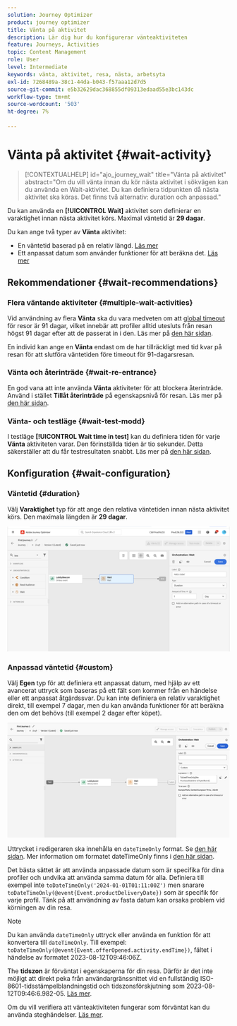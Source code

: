 ```yaml
---
solution: Journey Optimizer
product: journey optimizer
title: Vänta på aktivitet
description: Lär dig hur du konfigurerar vänteaktiviteten
feature: Journeys, Activities
topic: Content Management
role: User
level: Intermediate
keywords: vänta, aktivitet, resa, nästa, arbetsyta
exl-id: 7268489a-38c1-44da-b043-f57aaa12d7d5
source-git-commit: e5b32629dac368855df09313edaad55e3bc143dc
workflow-type: tm+mt
source-wordcount: '503'
ht-degree: 7%

---
```


# Vänta på aktivitet {#wait-activity}

>[!CONTEXTUALHELP]
>id="ajo_journey_wait"
>title="Vänta på aktivitet"
>abstract="Om du vill vänta innan du kör nästa aktivitet i sökvägen kan du använda en Wait-aktivitet. Du kan definiera tidpunkten då nästa aktivitet ska köras. Det finns två alternativ: duration och anpassad."

Du kan använda en **[!UICONTROL Wait]** aktivitet som definierar en varaktighet innan nästa aktivitet körs.  Maximal väntetid är **29 dagar**.

Du kan ange två typer av **Vänta** aktivitet:

* En väntetid baserad på en relativ längd. [Läs mer](#duration)
* Ett anpassat datum som använder funktioner för att beräkna det. [Läs mer](#custom)

<!--
* [Email send time optimization](#email_send_time_optimization)
* [Fixed date](#fixed_date) 
-->

## Rekommendationer {#wait-recommendations}

### Flera väntande aktiviteter {#multiple-wait-activities}

Vid användning av flera **Vänta** ska du vara medveten om att [global timeout](journey-properties.md#global_timeout) för resor är 91 dagar, vilket innebär att profiler alltid utesluts från resan högst 91 dagar efter att de passerat in i den. Läs mer på [den här sidan](journey-properties.md#global_timeout).

En individ kan ange en **Vänta** endast om de har tillräckligt med tid kvar på resan för att slutföra väntetiden före timeout för 91-dagarsresan.

### Vänta och återinträde {#wait-re-entrance}

En god vana att inte använda **Vänta** aktiviteter för att blockera återinträde. Använd i stället **Tillåt återinträde** på egenskapsnivå för resan. Läs mer på [den här sidan](../building-journeys/journey-properties.md#entrance).

### Vänta- och testläge {#wait-test-modd}

I testläge **[!UICONTROL Wait time in test]** kan du definiera tiden för varje **Vänta** aktiviteten varar. Den förinställda tiden är tio sekunder. Detta säkerställer att du får testresultaten snabbt. Läs mer på [den här sidan](../building-journeys/testing-the-journey.md).

## Konfiguration {#wait-configuration}

### Väntetid {#duration}

Välj **Varaktighet** typ för att ange den relativa väntetiden innan nästa aktivitet körs. Den maximala längden är **29 dagar**.

![Definiera väntetiden](assets/journey55.png)

<!--
## Fixed date wait{#fixed_date}

Select the date for the execution of the next activity.

![](assets/journey56.png)

-->

### Anpassad väntetid {#custom}

Välj **Egen** typ för att definiera ett anpassat datum, med hjälp av ett avancerat uttryck som baseras på ett fält som kommer från en händelse eller ett anpassat åtgärdssvar. Du kan inte definiera en relativ varaktighet direkt, till exempel 7 dagar, men du kan använda funktioner för att beräkna den om det behövs (till exempel 2 dagar efter köpet).

![Definiera en anpassad väntan med ett uttryck](assets/journey57.png)

Uttrycket i redigeraren ska innehålla en `dateTimeOnly` format. Se [den här sidan](expression/expressionadvanced.md). Mer information om formatet dateTimeOnly finns i [den här sidan](expression/data-types.md).

Det bästa sättet är att använda anpassade datum som är specifika för dina profiler och undvika att använda samma datum för alla. Definiera till exempel inte `toDateTimeOnly('2024-01-01T01:11:00Z')` men snarare `toDateTimeOnly(@event{Event.productDeliveryDate})` som är specifik för varje profil. Tänk på att användning av fasta datum kan orsaka problem vid körningen av din resa.


>[!NOTE]
>
>Du kan använda `dateTimeOnly` uttryck eller använda en funktion för att konvertera till `dateTimeOnly`. Till exempel: `toDateTimeOnly(@event{Event.offerOpened.activity.endTime})`, fältet i händelse av formatet 2023-08-12T09:46:06Z.
>
>The **tidszon** är förväntat i egenskaperna för din resa. Därför är det inte möjligt att direkt peka från användargränssnittet vid en fullständig ISO-8601-tidsstämpelblandningstid och tidszonsförskjutning som 2023-08-12T09:46:6.982-05. [Läs mer](../building-journeys/timezone-management.md).


Om du vill verifiera att vänteaktiviteten fungerar som förväntat kan du använda steghändelser. [Läs mer](../reports/query-examples.md#common-queries).

<!--## Email send time optimization{#email_send_time_optimization}

This type of wait uses a score calculated in Adobe Experience Platform. The score calculates the propensity to click or open an email in the future based on past behavior. Note that the algorithm calculating the score needs a certain amount of data to work. As a result, when it does not have enough data, the default wait time will apply. At publication time, you'll be notified that the default time applies.

>[!NOTE]
>
>The first event of your journey must have a namespace.
>
>This capability is only available after an **[!UICONTROL Email]** activity. You need to have Adobe Campaign Standard.

1. In the **[!UICONTROL Amount of time]** field, define the number of hours to consider to optimize email sending.
1. In the **[!UICONTROL Optimization type]** field, choose if the optimization should increase clicks or opens.
1. In the **[!UICONTROL Default time]** field, define the default time to wait if the predictive send time score is not available.

    >[!NOTE]
    >
    >Note that the send time score can be unavailable because there is not enough data to perform the calculation. In this case, you will be informed, at publication time, that the default time applies.

![](assets/journey57bis.png)-->
